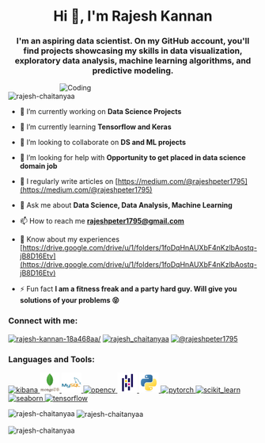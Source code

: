 <h1 align="center">Hi 👋, I'm Rajesh Kannan</h1>
<h3 align="center">I'm an aspiring data scientist. On my GitHub account, you'll find projects showcasing my skills in data visualization, exploratory data analysis, machine learning algorithms, and predictive modeling.</h3>

<img align="right" alt="Coding" width="400" src="https://cdn.dribbble.com/users/458522/screenshots/4948736/800x600.gif">

<p align="left"> <img src="https://komarev.com/ghpvc/?username=rajesh-chaitanyaa&label=Profile%20views&color=0e75b6&style=flat" alt="rajesh-chaitanyaa" /> </p>

- 🔭 I’m currently working on **Data Science Projects**

- 🌱 I’m currently learning **Tensorflow and Keras**

- 👯 I’m looking to collaborate on **DS and ML projects**

- 🤝 I’m looking for help with **Opportunity to get placed in data science domain job**

- 📝 I regularly write articles on [https://medium.com/@rajeshpeter1795](https://medium.com/@rajeshpeter1795)

- 💬 Ask me about **Data Science, Data Analysis, Machine Learning**

- 📫 How to reach me **rajeshpeter1795@gmail.com**

- 📄 Know about my experiences [https://drive.google.com/drive/u/1/folders/1foDqHnAUXbF4nKzlbAostq-jB8D16Etv](https://drive.google.com/drive/u/1/folders/1foDqHnAUXbF4nKzlbAostq-jB8D16Etv)

- ⚡ Fun fact **I am a fitness freak and a party hard guy. Will give you solutions of your problems 😝**

<h3 align="left">Connect with me:</h3>
<p align="left">
<a href="https://linkedin.com/in/rajesh-kannan-18a468aa/" target="blank"><img align="center" src="https://raw.githubusercontent.com/rahuldkjain/github-profile-readme-generator/master/src/images/icons/Social/linked-in-alt.svg" alt="rajesh-kannan-18a468aa/" height="30" width="40" /></a>
<a href="https://instagram.com/rajesh_chaitanyaa" target="blank"><img align="center" src="https://raw.githubusercontent.com/rahuldkjain/github-profile-readme-generator/master/src/images/icons/Social/instagram.svg" alt="rajesh_chaitanyaa" height="30" width="40" /></a>
<a href="https://medium.com/@rajeshpeter1795" target="blank"><img align="center" src="https://raw.githubusercontent.com/rahuldkjain/github-profile-readme-generator/master/src/images/icons/Social/medium.svg" alt="@rajeshpeter1795" height="30" width="40" /></a>
</p>

<h3 align="left">Languages and Tools:</h3>
<p align="left"> <a href="https://www.elastic.co/kibana" target="_blank" rel="noreferrer"> <img src="https://www.vectorlogo.zone/logos/elasticco_kibana/elasticco_kibana-icon.svg" alt="kibana" width="40" height="40"/> </a> <a href="https://www.mongodb.com/" target="_blank" rel="noreferrer"> <img src="https://raw.githubusercontent.com/devicons/devicon/master/icons/mongodb/mongodb-original-wordmark.svg" alt="mongodb" width="40" height="40"/> </a> <a href="https://www.mysql.com/" target="_blank" rel="noreferrer"> <img src="https://raw.githubusercontent.com/devicons/devicon/master/icons/mysql/mysql-original-wordmark.svg" alt="mysql" width="40" height="40"/> </a> <a href="https://opencv.org/" target="_blank" rel="noreferrer"> <img src="https://www.vectorlogo.zone/logos/opencv/opencv-icon.svg" alt="opencv" width="40" height="40"/> </a> <a href="https://pandas.pydata.org/" target="_blank" rel="noreferrer"> <img src="https://raw.githubusercontent.com/devicons/devicon/2ae2a900d2f041da66e950e4d48052658d850630/icons/pandas/pandas-original.svg" alt="pandas" width="40" height="40"/> </a> <a href="https://www.python.org" target="_blank" rel="noreferrer"> <img src="https://raw.githubusercontent.com/devicons/devicon/master/icons/python/python-original.svg" alt="python" width="40" height="40"/> </a> <a href="https://pytorch.org/" target="_blank" rel="noreferrer"> <img src="https://www.vectorlogo.zone/logos/pytorch/pytorch-icon.svg" alt="pytorch" width="40" height="40"/> </a> <a href="https://scikit-learn.org/" target="_blank" rel="noreferrer"> <img src="https://upload.wikimedia.org/wikipedia/commons/0/05/Scikit_learn_logo_small.svg" alt="scikit_learn" width="40" height="40"/> </a> <a href="https://seaborn.pydata.org/" target="_blank" rel="noreferrer"> <img src="https://seaborn.pydata.org/_images/logo-mark-lightbg.svg" alt="seaborn" width="40" height="40"/> </a> <a href="https://www.tensorflow.org" target="_blank" rel="noreferrer"> <img src="https://www.vectorlogo.zone/logos/tensorflow/tensorflow-icon.svg" alt="tensorflow" width="40" height="40"/> </a> </p>

<p><img align="left" src="https://github-readme-stats.vercel.app/api/top-langs?username=rajesh-chaitanyaa&show_icons=true&locale=en&layout=compact" alt="rajesh-chaitanyaa" /></p>

<p>&nbsp;<img align="center" src="https://github-readme-stats.vercel.app/api?username=rajesh-chaitanyaa&show_icons=true&locale=en" alt="rajesh-chaitanyaa" /></p>

<p><img align="center" src="https://github-readme-streak-stats.herokuapp.com/?user=rajesh-chaitanyaa&" alt="rajesh-chaitanyaa" /></p>
